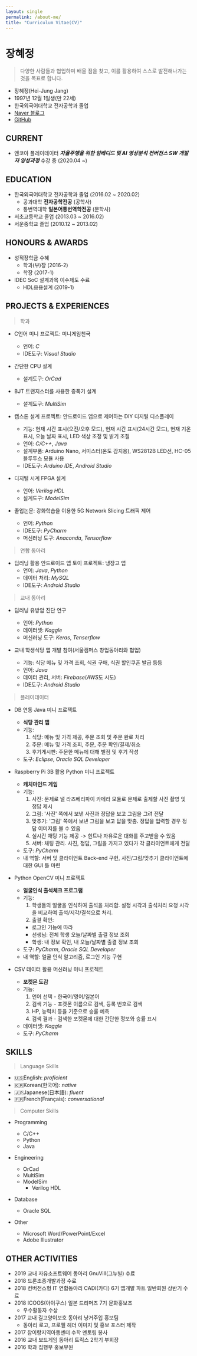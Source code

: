 ```yaml
---
layout: single
permalink: /about-me/
title: "Curriculum Vitae(CV)"
---
```


# 장혜정

> 다양한 사람들과 협업하며 배울 점을 찾고, 이를 활용하여 스스로 발전해나가는 것을 목표로 합니다.

- 장혜정(Hei-Jung Jang)
- 1997년 12월 1일생(만 22세)
- 한국외국어대학교 전자공학과 졸업
- [Naver 블로그](https://blog.naver.com/wkdgpwjd007)
- [GitHub](https://github.com/heijung1201)

## CURRENT

- 엔코아 플레이데이터 ***자율주행을 위한 임베디드 및 AI 영상분석 컨버전스 SW 개발자 양성과정*** 수강 중 (2020.04 ~)

## EDUCATION

- 한국외국어대학교 전자공학과 졸업 (2016.02 ~ 2020.02)
  - 공과대학 **전자공학전공** (공학사)
  - 통번역대학 **일본어통번역학전공** (문학사)
- 서초고등학교 졸업 (2013.03 ~ 2016.02)
- 서운중학교 졸업 (2010.12 ~ 2013.02)

## HONOURS & AWARDS

- 성적장학금 수혜
  - 학과(부)장 (2016-2)
  - 학장 (2017-1)
- IDEC SoC 설계과목 이수제도 수료
  - HDL응용설계 (2019-1)
  
## PROJECTS & EXPERIENCES

> 학과

- C언어 미니 프로젝트: 미니게임천국
  - 언어: *C*
  - IDE도구: *Visual Studio*

- 간단한 CPU 설계
  - 설계도구: *OrCad*

- BJT 트랜지스터를 사용한 증폭기 설계
  - 설계도구: *MultiSim*

- 캡스톤 설계 프로젝트: 안드로이드 앱으로 제어하는 DIY 디지털 디스플레이
  - 기능: 현재 시간 표시(오전/오후 모드), 현재 시간 표시(24시간 모드), 현재 기온 표시, 오늘 날짜 표시, LED 색상 조정 및 밝기 조절
  - 언어: *C/C++*, *Java*
  - 설계부품: Arduino Nano, 서미스터(온도 감지용), WS2812B LED선, HC-05 블루투스 모듈 사용
  - IDE도구: *Arduino IDE*, *Android Studio*

- 디지털 시계 FPGA 설계
  - 언어: *Verilog HDL*
  - 설계도구: *ModelSim*

- 졸업논문: 강화학습을 이용한 5G Network Slicing 트래픽 제어
  - 언어: *Python*
  - IDE도구: *PyCharm*
  - 머신러닝 도구: *Anaconda*, *Tensorflow*
  
> 연합 동아리

- 딥러닝 활용 안드로이드 앱 토이 프로젝트: 냉장고 앱
  - 언어: *Java*, *Python*
  - 데이터 처리: *MySQL*
  - IDE도구: *Android Studio*

> 교내 동아리

- 딥러닝 유방암 진단 연구
  - 언어: *Python*
  - 데이터셋: *Kaggle*
  - 머신러닝 도구: *Keras*, *Tenserflow*

- 교내 학생식당 앱 개발 참여(서울캠퍼스 창업동아리와 협업)
  - 기능: 식당 메뉴 및 가격 조회, 식권 구매, 식권 할인쿠폰 발급 등등
  - 언어: *Java*
  - 데이터 관리, 서버: *Firebase*(*AWS*도 시도)
  - IDE도구: *Android Studio*

> 플레이데이터

- DB 연동 Java 미니 프로젝트
  - **식당 관리 앱**
  - 기능:
    1. 식당: 메뉴 및 가격 제공, 주문 조회 및 주문 완료 처리
    2. 주문: 메뉴 및 가격 조회, 주문, 주문 확인/결제/취소
    3. 후기게시판: 주문한 메뉴에 대해 별점 및 후기 작성
  - 도구: *Eclipse*, *Oracle SQL Developer*

- Raspberry Pi 3B 활용 Python 미니 프로젝트
  - **캐치마인드 게임**
  - 기능:
    1. 사진: 문제로 낼 라즈베리파이 카메라 모듈로 문제로 출제할 사진 촬영 및 정답 제시
    2. 그림: '사진' 쪽에서 보낸 사진과 정답을 보고 그림을 그려 전달
    3. 맞추기: '그림' 쪽에서 보낸 그림을 보고 답을 맞춤. 정답을 입력할 경우 정답 이미지를 볼 수 있음
    4. 실시간 채팅 기능 제공 -> 힌트나 자유로운 대화를 주고받을 수 있음
    5. 서버: 채팅 관리. 사진, 정답, 그림을 가지고 있다가 각 클라이언트에게 전달
  - 도구: *PyCharm*
  - 내 역할: 서버 및 클라이언트 Back-end 구현, 사진/그림/맞추기 클라이언트에 대한 GUI 틀 마련

- Python OpenCV 미니 프로젝트
  - **얼굴인식 출석체크 프로그램**
  - 기능:
    1. 학생들의 얼굴을 인식하여 출석을 처리함. 설정 시각과 출석처리 요청 시각을 비교하여 출석/지각/결석으로 처리.
    2. 출결 확인:
      - 로그인 기능에 따라
      - 선생님: 전체 학생 오늘/날짜별 출결 정보 조회
      - 학생: 내 정보 확인, 내 오늘/날짜별 출결 정보 조회
  - 도구: *PyCharm*, *Oracle SQL Developer*
  - 내 역할: 얼굴 인식 알고리즘, 로그인 기능 구현

- CSV 데이터 활용 머신러닝 미니 프로젝트
  - **포켓몬 도감**
  - 기능:
    1. 언어 선택 - 한국어/영어/일본어
    2. 검색 기능 - 포켓몬 이름으로 검색, 등록 번호로 검색
    3. HP, 능력치 등을 기준으로 승률 예측
    4. 검색 결과 - 검색한 포켓몬에 대한 간단한 정보와 승률 표시
  - 데이터셋: *Kaggle*
  - 도구: *PyCharm*

## SKILLS

> Language Skills

- 🇺🇸English: *proficient*
- 🇰🇷Korean(한국어): *native*
- 🇯🇵Japanese(日本語): *fluent*
- 🇫🇷French(Français): *conversational*

> Computer Skills

- Programming
  - C/C++
  - Python
  - Java

- Engineering
  - OrCad
  - MultiSim
  - ModelSim
    - Verilog HDL

- Database
  - Oracle SQL
  
- Other
  - Microsoft Word/PowerPoint/Excel
  - Adobe Illustrator

## OTHER ACTIVITIES

- 2019 교내 자유소프트웨어 동아리 GnuVill(그누빌) 수료
- 2018 드론조종개발과정 수료
- 2018 컨버전스형 IT 연합동아리 CADI(카디) 6기 앱개발 파트 일반회원 상반기 수료
- 2018 ICOOS(아이쿠스) 일본 드리머즈 7기 문화홍보조
  - 우수활동자 수상
- 2017 교내 길고양이보호 동아리 냥거주입 홍보팀
  - 동아리 로고, 프로필 헤더 이미지 및 홍보 포스터 제작
- 2017 참이랑지역아동센터 수학 멘토링 봉사
- 2016 교내 보드게임 동아리 트릭스 2학기 부회장
- 2016 학과 집행부 홍보부원
